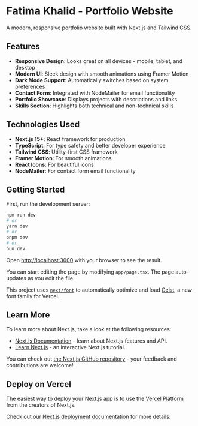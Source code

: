 # Fatima Khalid - Portfolio Website

A modern, responsive portfolio website built with Next.js and Tailwind CSS.

## Features

- **Responsive Design**: Looks great on all devices - mobile, tablet, and desktop
- **Modern UI**: Sleek design with smooth animations using Framer Motion
- **Dark Mode Support**: Automatically switches based on system preferences
- **Contact Form**: Integrated with NodeMailer for email functionality
- **Portfolio Showcase**: Displays projects with descriptions and links
- **Skills Section**: Highlights both technical and non-technical skills

## Technologies Used

- **Next.js 15+**: React framework for production
- **TypeScript**: For type safety and better developer experience
- **Tailwind CSS**: Utility-first CSS framework
- **Framer Motion**: For smooth animations
- **React Icons**: For beautiful icons
- **NodeMailer**: For contact form email functionality

## Getting Started

First, run the development server:

```bash
npm run dev
# or
yarn dev
# or
pnpm dev
# or
bun dev
```

Open [http://localhost:3000](http://localhost:3000) with your browser to see the result.

You can start editing the page by modifying `app/page.tsx`. The page auto-updates as you edit the file.

This project uses [`next/font`](https://nextjs.org/docs/app/building-your-application/optimizing/fonts) to automatically optimize and load [Geist](https://vercel.com/font), a new font family for Vercel.

## Learn More

To learn more about Next.js, take a look at the following resources:

- [Next.js Documentation](https://nextjs.org/docs) - learn about Next.js features and API.
- [Learn Next.js](https://nextjs.org/learn) - an interactive Next.js tutorial.

You can check out [the Next.js GitHub repository](https://github.com/vercel/next.js) - your feedback and contributions are welcome!

## Deploy on Vercel

The easiest way to deploy your Next.js app is to use the [Vercel Platform](https://vercel.com/new?utm_medium=default-template&filter=next.js&utm_source=create-next-app&utm_campaign=create-next-app-readme) from the creators of Next.js.

Check out our [Next.js deployment documentation](https://nextjs.org/docs/app/building-your-application/deploying) for more details.
